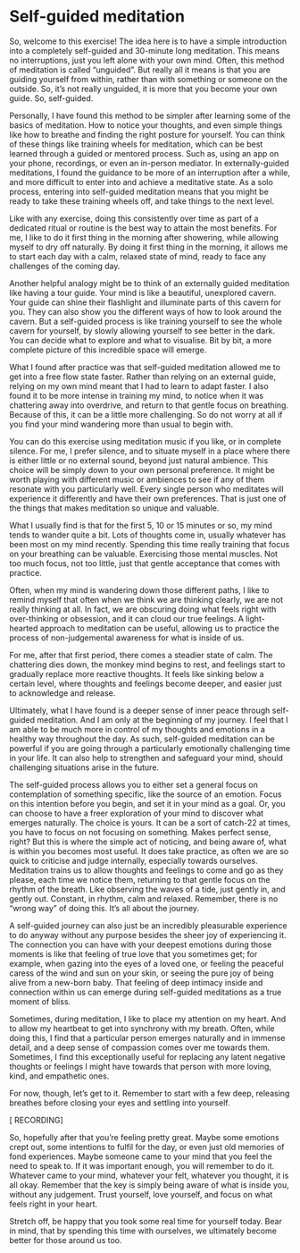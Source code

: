 # Self-guided meditation

So, welcome to this exercise! The idea here is to have a simple introduction into a completely self-guided and 30-minute long meditation. This means no interruptions, just you left alone with your own mind. Often, this method of meditation is called “unguided”. But really all it means is that you are guiding yourself from within, rather than with something or someone on the outside. So, it’s not really unguided, it is more that you become your own guide. So, self-guided.

Personally, I have found this method to be simpler after learning some of the basics of meditation. How to notice your thoughts, and even simple things like how to breathe and finding the right posture for yourself. You can think of these things like training wheels for meditation, which can be best learned through a guided or mentored process. Such as, using an app on your phone, recordings, or even an in-person mediator. In externally-guided meditations, I found the guidance to be more of an interruption after a while, and more difficult to enter into and achieve a meditative state. As a solo process, entering into self-guided meditation means that you might be ready to take these training wheels off, and take things to the next level.

Like with any exercise, doing this consistently over time as part of a dedicated ritual or routine is the best way to attain the most benefits. For me, I like to do it first thing in the morning after showering, while allowing myself to dry off naturally. By doing it first thing in the morning, it allows me to start each day with a calm, relaxed state of mind, ready to face any challenges of the coming day.

Another helpful analogy might be to think of an externally guided meditation like having a tour guide. Your mind is like a beautiful, unexplored cavern. Your guide can shine their flashlight and illuminate parts of this cavern for you. They can also show you the different ways of how to look around the cavern. But a self-guided process is like training yourself to see the whole cavern for yourself, by slowly allowing yourself to see better in the dark. You can decide what to explore and what to visualise. Bit by bit, a more complete picture of this incredible space will emerge.

What I found after practice was that self-guided meditation allowed me to get into a free flow state faster. Rather than relying on an external guide, relying on my own mind meant that I had to learn to adapt faster. I also found it to be more intense in training my mind, to notice when it was chattering away into overdrive, and return to that gentle focus on breathing. Because of this, it can be a little more challenging. So do not worry at all if you find your mind wandering more than usual to begin with.

You can do this exercise using meditation music if you like, or in complete silence. For me, I prefer silence, and to situate myself in a place where there is either little or no external sound, beyond just natural ambience. This choice will be simply down to your own personal preference. It might be worth playing with different music or ambiences to see if any of them resonate with you particularly well. Every single person who meditates will experience it differently and have their own preferences. That is just one of the things that makes meditation so unique and valuable.

What I usually find is that for the first 5, 10 or 15 minutes or so, my mind tends to wander quite a bit. Lots of thoughts come in, usually whatever has been most on my mind recently. Spending this time really training that focus on your breathing can be valuable. Exercising those mental muscles. Not too much focus, not too little, just that gentle acceptance that comes with practice.

Often, when my mind is wandering down those different paths, I like to remind myself that often when we think we are thinking clearly, we are not really thinking at all. In fact, we are obscuring doing what feels right with over-thinking or obsession, and it can cloud our true feelings. A light-hearted approach to meditation can be useful, allowing us to practice the process of non-judgemental awareness for what is inside of us.

For me, after that first period, there comes a steadier state of calm. The chattering dies down, the monkey mind begins to rest, and feelings start to gradually replace more reactive thoughts. It feels like sinking below a certain level, where thoughts and feelings become deeper, and easier just to acknowledge and release. 

Ultimately, what I have found is a deeper sense of inner peace through self-guided meditation. And I am only at the beginning of my journey. I feel that I am able to be much more in control of my thoughts and emotions in a healthy way throughout the day. As such, self-guided meditation can be powerful if you are going through a particularly emotionally challenging time in your life. It can also help to strengthen and safeguard your mind, should challenging situations arise in the future. 

The self-guided process allows you to either set a general focus on contemplation of something specific, like the source of an emotion. Focus on this intention before you begin, and set it in your mind as a goal. Or, you can choose to have a freer exploration of your mind to discover what emerges naturally. The choice is yours. It can be a sort of catch-22 at times, you have to focus on not focusing on something. Makes perfect sense, right? But this is where the simple act of noticing, and being aware of, what is within you becomes most useful. It does take practice, as often we are so quick to criticise and judge internally, especially towards ourselves. Meditation trains us to allow thoughts and feelings to come and go as they please, each time we notice them, returning to that gentle focus on the rhythm of the breath. Like observing the waves of a tide, just gently in, and gently out. Constant, in rhythm, calm and relaxed. Remember, there is no “wrong way” of doing this. It’s all about the journey.

A self-guided journey can also just be an incredibly pleasurable experience to do anyway without any purpose besides the sheer joy of experiencing it. The connection you can have with your deepest emotions during those moments is like that feeling of true love that you sometimes get; for example, when gazing into the eyes of a loved one, or feeling the peaceful caress of the wind and sun on your skin, or seeing the pure joy of being alive from a new-born baby. That feeling of deep intimacy inside and connection within us can emerge during self-guided meditations as a true moment of bliss.

Sometimes, during meditation, I like to place my attention on my heart. And to allow my heartbeat to get into synchrony with my breath. Often, while doing this, I find that a particular person emerges naturally and in immense detail, and a deep sense of compassion comes over me towards them. Sometimes, I find this exceptionally useful for replacing any latent negative thoughts or feelings I might have towards that person with more loving, kind, and empathetic ones.

For now, though, let’s get to it. Remember to start with a few deep, releasing breathes before closing your eyes and settling into yourself.

[ RECORDING]

So, hopefully after that you’re feeling pretty great. Maybe some emotions crept out, some intentions to fulfil for the day, or even just old memories of fond experiences. Maybe someone came to your mind that you feel the need to speak to. If it was important enough, you will remember to do it. Whatever came to your mind, whatever your felt, whatever you thought, it is all okay. Remember that the key is simply being aware of what is inside you, without any judgement. Trust yourself, love yourself, and focus on what feels right in your heart.

Stretch off, be happy that you took some real time for yourself today. Bear in mind, that by spending this time with ourselves, we ultimately become better for those around us too.
